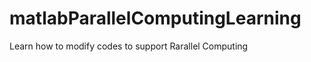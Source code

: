 matlabParallelComputingLearning
===============================

Learn how to modify codes to support Rarallel Computing
